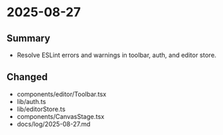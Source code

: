 # 2025-08-27

## Summary
- Resolve ESLint errors and warnings in toolbar, auth, and editor store.

## Changed
- components/editor/Toolbar.tsx
- lib/auth.ts
- lib/editorStore.ts
- components/CanvasStage.tsx
- docs/log/2025-08-27.md
